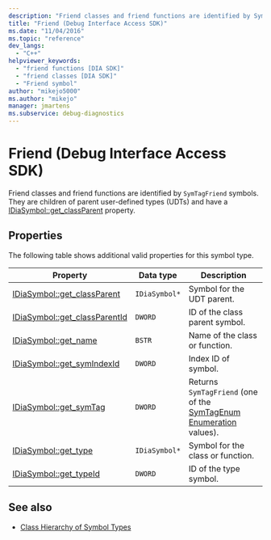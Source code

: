 ```yaml
---
description: "Friend classes and friend functions are identified by SymTagFriend symbols."
title: "Friend (Debug Interface Access SDK)"
ms.date: "11/04/2016"
ms.topic: "reference"
dev_langs:
  - "C++"
helpviewer_keywords:
  - "friend functions [DIA SDK]"
  - "friend classes [DIA SDK]"
  - "Friend symbol"
author: "mikejo5000"
ms.author: "mikejo"
manager: jmartens
ms.subservice: debug-diagnostics
---
```

# Friend (Debug Interface Access SDK)

Friend classes and friend functions are identified by `SymTagFriend` symbols. They are children of parent user-defined types (UDTs) and have a [IDiaSymbol::get_classParent](../../debugger/debug-interface-access/idiasymbol-get-classparent.md) property.

## Properties
 The following table shows additional valid properties for this symbol type.

|Property|Data type|Description|
|--------------|---------------|-----------------|
|[IDiaSymbol::get_classParent](../../debugger/debug-interface-access/idiasymbol-get-classparent.md)|`IDiaSymbol*`|Symbol for the UDT parent.|
|[IDiaSymbol::get_classParentId](../../debugger/debug-interface-access/idiasymbol-get-classparentid.md)|`DWORD`|ID of the class parent symbol.|
|[IDiaSymbol::get_name](../../debugger/debug-interface-access/idiasymbol-get-name.md)|`BSTR`|Name of the class or function.|
|[IDiaSymbol::get_symIndexId](../../debugger/debug-interface-access/idiasymbol-get-symindexid.md)|`DWORD`|Index ID of symbol.|
|[IDiaSymbol::get_symTag](../../debugger/debug-interface-access/idiasymbol-get-symtag.md)|`DWORD`|Returns `SymTagFriend` (one of the [SymTagEnum Enumeration](../../debugger/debug-interface-access/symtagenum.md) values).|
|[IDiaSymbol::get_type](../../debugger/debug-interface-access/idiasymbol-get-type.md)|`IDiaSymbol*`|Symbol for the class or function.|
|[IDiaSymbol::get_typeId](../../debugger/debug-interface-access/idiasymbol-get-typeid.md)|`DWORD`|ID of the type symbol.|

## See also
- [Class Hierarchy of Symbol Types](../../debugger/debug-interface-access/class-hierarchy-of-symbol-types.md)

